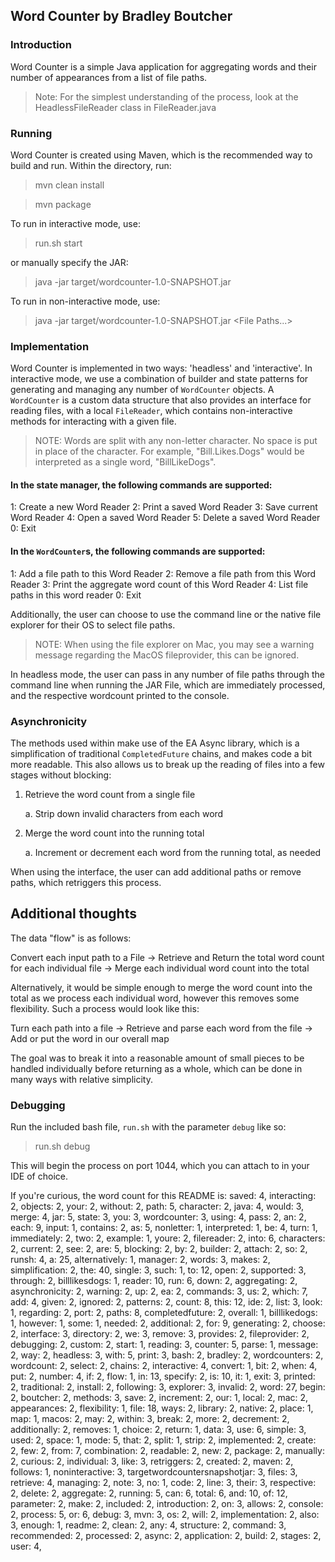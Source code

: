 ## Word Counter by Bradley Boutcher

### Introduction
Word Counter is a simple Java application for aggregating words and their number of appearances from a list of file paths.
> Note: For the simplest understanding of the process, look at the HeadlessFileReader class in FileReader.java

### Running
Word Counter is created using Maven, which is the recommended way to build and run. Within the directory, run:

> mvn clean install

> mvn package

To run in interactive mode, use:
> run.sh start

or manually specify the JAR:

> java -jar target/wordcounter-1.0-SNAPSHOT.jar

To run in non-interactive mode, use: 
> java -jar target/wordcounter-1.0-SNAPSHOT.jar \<File Paths...\>

### Implementation
Word Counter is implemented in two ways: 'headless' and 'interactive'. In interactive mode, we use a combination of builder and state patterns for generating and managing any number of `WordCounter` objects. A `WordCounter` is a custom data structure that also provides an interface for reading files, with a local `FileReader`, which contains non-interactive methods for interacting with a  given file.

> NOTE: Words are split with any non-letter character. No space is put in place of the character. For example, "Bill.Likes.Dogs" would be interpreted as a single word, "BillLikeDogs".

#### In the state manager, the following commands are supported:
1: Create a new Word Reader
2: Print a saved Word Reader
3: Save current Word Reader
4: Open a saved Word Reader
5: Delete a saved Word Reader
0: Exit

#### In the `WordCounter`s, the following commands are supported: 
1: Add a file path to this Word Reader 
2: Remove a file path from this Word Reader
3: Print the aggregate word count of this Word Reader
4: List file paths in this word reader
0: Exit

Additionally, the user can choose to use the command line or the native file explorer for their OS to select file paths.
> NOTE: When using the file explorer on Mac, you may see a warning message regarding the MacOS fileprovider, this can be ignored.

In headless mode, the user can pass in any number of file paths through the command line when running the JAR File, which are immediately processed, and the respective wordcount printed to the console.

### Asynchronicity 
The methods used within make use of the EA Async library, which is a simplification of traditional `CompletedFuture` chains, and makes code a bit more readable. This also allows us to break up the reading of files into a few stages without blocking:

1. Retrieve the word count from a single file
    
    a. Strip down invalid characters from each word

2. Merge the word count into the running total
    
    a. Increment or decrement each word from the running total, as needed

When using the interface, the user can add additional paths or remove paths, which retriggers this process.

## Additional thoughts
The data "flow" is as follows:

Convert each input path to a File -> Retrieve and Return the total word count for each individual file -> Merge each individual word count into the total

Alternatively, it would be simple enough to merge the word count into the total as we process each individual word, however this removes some flexibility. Such a process would look like this:

Turn each path into a file -> Retrieve and parse each word from the file ->  Add or put the word in our overall map

The goal was to break it into a reasonable amount of small pieces to be handled individually before returning as a whole, which can be done in many ways with relative simplicity.

### Debugging
Run the included bash file, `run.sh` with the parameter `debug` like so:
> run.sh debug

This will begin the process on port 1044, which you can attach to in your IDE of choice.

If you're curious, the word count for this README is:
saved: 4,
interacting: 2,
objects: 2,
your: 2,
without: 2,
path: 5,
character: 2,
java: 4,
would: 3,
merge: 4,
jar: 5,
state: 3,
you: 3,
wordcounter: 3,
using: 4,
pass: 2,
an: 2,
each: 9,
input: 1,
contains: 2,
as: 5,
nonletter: 1,
interpreted: 1,
be: 4,
turn: 1,
immediately: 2,
two: 2,
example: 1,
youre: 2,
filereader: 2,
into: 6,
characters: 2,
current: 2,
see: 2,
are: 5,
blocking: 2,
by: 2,
builder: 2,
attach: 2,
so: 2,
runsh: 4,
a: 25,
alternatively: 1,
manager: 2,
words: 3,
makes: 2,
simplification: 2,
the: 40,
single: 3,
such: 1,
to: 12,
open: 2,
supported: 3,
through: 2,
billlikesdogs: 1,
reader: 10,
run: 6,
down: 2,
aggregating: 2,
asynchronicity: 2,
warning: 2,
up: 2,
ea: 2,
commands: 3,
us: 2,
which: 7,
add: 4,
given: 2,
ignored: 2,
patterns: 2,
count: 8,
this: 12,
ide: 2,
list: 3,
look: 1,
regarding: 2,
port: 2,
paths: 8,
completedfuture: 2,
overall: 1,
billlikedogs: 1,
however: 1,
some: 1,
needed: 2,
additional: 2,
for: 9,
generating: 2,
choose: 2,
interface: 3,
directory: 2,
we: 3,
remove: 3,
provides: 2,
fileprovider: 2,
debugging: 2,
custom: 2,
start: 1,
reading: 3,
counter: 5,
parse: 1,
message: 2,
way: 2,
headless: 3,
with: 5,
print: 3,
bash: 2,
bradley: 2,
wordcounters: 2,
wordcount: 2,
select: 2,
chains: 2,
interactive: 4,
convert: 1,
bit: 2,
when: 4,
put: 2,
number: 4,
if: 2,
flow: 1,
in: 13,
specify: 2,
is: 10,
it: 1,
exit: 3,
printed: 2,
traditional: 2,
install: 2,
following: 3,
explorer: 3,
invalid: 2,
word: 27,
begin: 2,
boutcher: 2,
methods: 3,
save: 2,
increment: 2,
our: 1,
local: 2,
mac: 2,
appearances: 2,
flexibility: 1,
file: 18,
ways: 2,
library: 2,
native: 2,
place: 1,
map: 1,
macos: 2,
may: 2,
within: 3,
break: 2,
more: 2,
decrement: 2,
additionally: 2,
removes: 1,
choice: 2,
return: 1,
data: 3,
use: 6,
simple: 3,
used: 2,
space: 1,
mode: 5,
that: 2,
split: 1,
strip: 2,
implemented: 2,
create: 2,
few: 2,
from: 7,
combination: 2,
readable: 2,
new: 2,
package: 2,
manually: 2,
curious: 2,
individual: 3,
like: 3,
retriggers: 2,
created: 2,
maven: 2,
follows: 1,
noninteractive: 3,
targetwordcountersnapshotjar: 3,
files: 3,
retrieve: 4,
managing: 2,
note: 3,
no: 1,
code: 2,
line: 3,
their: 3,
respective: 2,
delete: 2,
aggregate: 2,
running: 5,
can: 6,
total: 6,
and: 10,
of: 12,
parameter: 2,
make: 2,
included: 2,
introduction: 2,
on: 3,
allows: 2,
console: 2,
process: 5,
or: 6,
debug: 3,
mvn: 3,
os: 2,
will: 2,
implementation: 2,
also: 3,
enough: 1,
readme: 2,
clean: 2,
any: 4,
structure: 2,
command: 3,
recommended: 2,
processed: 2,
async: 2,
application: 2,
build: 2,
stages: 2,
user: 4,
